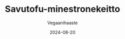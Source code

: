 ---
title: "Savutofu-minestronekeitto"
image: "https://vegaanibotti.lauravuo.me/2024/08/2024-08-20_small.png"
date: 2024-08-20
receipt_url: "https://vegaanihaaste.fi/reseptit/savutofu-minestronekeitto"
author: "Vegaanihaaste"
---